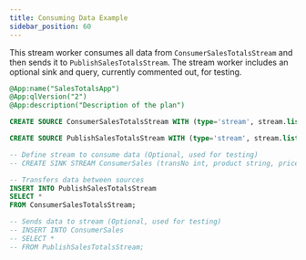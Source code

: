 ```yaml
---
title: Consuming Data Example
sidebar_position: 60
---
```


This stream worker consumes all data from `ConsumerSalesTotalsStream` and then sends it to `PublishSalesTotalsStream`. The stream worker includes an optional sink and query, currently commented out, for testing.

```sql
@App:name("SalesTotalsApp")
@App:qlVersion("2")
@App:description("Description of the plan")

CREATE SOURCE ConsumerSalesTotalsStream WITH (type='stream', stream.list='SalesTotalsEP', map.type='json', stream.type='local') (transNo int, product string, price int, quantity int, salesValue long);

CREATE SOURCE PublishSalesTotalsStream WITH (type='stream', stream.list='SalesTotals', map.type='json', replication.type='local') (transNo int, product string, price int, quantity int, salesValue long);

-- Define stream to consume data (Optional, used for testing)
-- CREATE SINK STREAM ConsumerSales (transNo int, product string, price int, quantity int, salesValue long);

-- Transfers data between sources
INSERT INTO PublishSalesTotalsStream
SELECT *
FROM ConsumerSalesTotalsStream;

-- Sends data to stream (Optional, used for testing)
-- INSERT INTO ConsumerSales
-- SELECT *
-- FROM PublishSalesTotalsStream;
```
